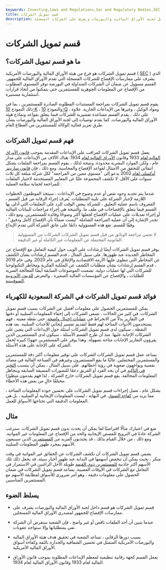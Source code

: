 ```yaml
---
keywords: Investing,Laws and Regulations,Sec and Regulatory Bodies,SEC
title: قسم تمويل الشركات
description: يقع قسم تمويل الشركات داخل لجنة الأوراق المالية والبورصات ويشرف على الشركات المسجلة &amp; # 39 ؛ ممارسات الإفصاح.
---
```


# قسم تمويل الشركات
## ما هو قسم تمويل الشركات؟

قسم تمويل الشركات هو فرع من هيئة الأوراق المالية والبورصات الأمريكية ( [SEC](/sec) ) الذي يشرف على ممارسات الإفصاح للشركات المسجلة التي تقدم الأوراق المالية للجمهور. القسم مسؤول عن ضمان أن الشركات المتداولة في البورصة توفر المستوى المطلوب من الإفصاح عن المعلومات الجوهرية للمستثمرين حتى يتمكنوا من اتخاذ قرارات استثمارية مستنيرة.

يقوم قسم تمويل الشركات بمراجعة المستندات المطلوبة الصادرة للمستثمرين ، بما في ذلك النموذج [10-K](/10-k) ، والنموذج [10-Q](/10q) ، ومواد الوكيل ، وغيرها من الإيداعات الجارية. علاوة على ذلك ، يقدم القسم مساعدة تفسيرية للشركات فيما يتعلق بقواعد ونماذج هيئة الأوراق المالية والبورصات. كما يقدم توصيات إلى لجنة الأوراق المالية والبورصات بشأن طرق تعزيز فعالية الوكالة للمستثمرين من القطاع العام.

## فهم قسم تمويل الشركات

يعمل قسم تمويل الشركات كمراقب على الإيداعات المقدمة بموجب [قانون الأوراق المالية لعام](/securitiesact1933) 1933 وقانون [الأوراق المالية لعام](/seact1934) 1934. هناك الآلاف من الإيداعات على مدار عام ، ولكن الموارد البشرية محدودة. ونتيجة لذلك ، يقوم القسم بمراجعة الملفات بشكل انتقائي للتحقق من الامتثال لقواعد الإفصاح والمحاسبة. ومع ذلك ، فإن [قانون ساربينز أوكسلي لعام](/sarbanesoxleyact) 2002 يدعو إلى "مستوى معين من المراجعة" لكل شركة مبلغة كل ثلاث سنوات على الأقل. لا تكشف المجموعة علنًا عن المعايير المستخدمة لاختيار الملفات للمراجعة لحماية سلامة العملية .

عندما يتم تحديد وجود نقص أو عدم وضوح في الإيداعات ، سيتخذ الموظفون الخطوات اللازمة لإجبار الشركة على تلبية المتطلبات. يُعرف إجراء الرقابة من قبل القسم ، المعروف باسم عملية التعليق ، للشركة ببعض الوقت للرد على التعليقات التي أدلى بها القسم فيما يتعلق بالإفصاحات في ملف ما. والنتيجة هي إجراء مراجعات للبيانات المالية أو إجراء تعديلات على عمليات الإفصاح لجعلها أكثر وضوحًا وفائدة للمستثمرين. ومع ذلك ، تجدر الإشارة إلى أن عملية المراجعة الشاملة "ليست ضمانًا بأن الإفصاح كامل ودقيق" ، وفقًا للقسم. تقع هذه المسؤولية دائمًا على عاتق الشركة التي تقدم الإيداع.

> لا تحمي مراجعة الوثائق من قبل قسم تمويل الشركات الشركات من المسؤولية القانونية المحتملة عن المعلومات غير الكاملة أو غير الدقيقة.

>

يوفر قسم تمويل الشركات أيضًا إرشادات على الويب حول كيفية التعامل مع الإفصاح عن المخاطر الجديدة عند ظهورها. على سبيل المثال ، قدم القسم إرشادات بشأن الكشف عن المخاطر التي تنطوي عليها الأزمة الاقتصادية والإغلاق في عام 2020. وفي عام 2019 ، قدم القسم إرشادات بشأن متطلبات الكشف عن الملكية الفكرية ومخاطر التكنولوجيا للشركات التي لها عمليات دولية. تضمنت الموضوعات السابقة أيضًا المعالجة السرية للطلبات ، والإفصاح عن المؤسسات المالية الصغيرة ، والتعرض [للديون](/european-sovereign-debt-crisis) [الأوروبية السوفييتية](/european-sovereign-debt-crisis).

## فوائد قسم تمويل الشركات في الشركة السعودية للكهرباء

يمكن للمستثمرين الحصول على معلومات أفضل عن الشركات بسبب قسم تمويل الشركات. في كثير من الحالات ، تسعى الشركات إلى إخفاء المعلومات السلبية أو دفنها في التقارير بدلاً من الانخراط في [عمليات احتيال واضحة](/fraud). حتى نقطة معينة ، فهم يستخدمون الأدوات المتاحة لهم فقط لتقديم تفسير إيجابي للأحداث السلبية. بعد هذه النقطة ، سيكون لدى قسم تمويل الشركات أسئلة حول الإيداعات التي يتعين على الشركات الإجابة عليها. منذ أن طرح القسم الأسئلة ، سيكون لدى المستثمرين الذين يقرؤون التقارير الإجابات متاحة بسهولة. وهذا يوفر على المستثمرين جهودًا كبيرة لحمل الشركة على الإجابة على هذه الأسئلة.

يساعد عمل قسم تمويل الشركات الشركات على توفير معلومات أكثر دقة للمستثمرين والمستثمرين المحتملين. غالبًا ما يقع المستثمرون وغيرهم في الصناعة المالية في مصائد نفسية ويواجهون صعوبة في رؤية أخطائهم. على سبيل المثال ، يمكن أن يتسبب [التحيز في التأكيد](/confirmation-bias) في أن يجد الفرد أو الفريق دعمًا للتصورات المسبقة السابقة ويتجاهل المعلومات المخالفة. يقع قسم تمويل الشركات خارج الشركة ، لذا فهم يقدمون منظورًا مختلفًا خالٍ من بعض هذه الأخطاء.

بشكل عام ، تعمل إجراءات قسم تمويل الشركات على تحسين جودة المعلومات المتاحة ، مما يزيد من [كفاءة السوق](/marketefficiency). في النهاية ، ليست المعلومات الإيجابية أو السلبية ، بل هي المعلومات الدقيقة التي تحتاجها الأسواق للعمل.

## مثال

ضع في اعتبارك مثالًا افتراضيًا لما يمكن أن يحدث بدون قسم تمويل الشركات. سترغب الشركة عادةً في الترويج للقصص الإيجابية والحد من الإفصاح عن المعلومات غير المواتية. ومع ذلك ، من خلال القيام بذلك ، قد يجتذبون المزيد من [المستثمرين](/momentum_investing) الذين سيبيعون الأسهم بمجرد ظهور المعلومات السلبية.

يضمن قسم تمويل الشركات أن تكشف الشركات عن الحقائق غير المواتية في وقت مبكر ، بحيث يمكن أن تنخفض أسهمها في البداية عند ظهور أخبار سيئة. قد يجعل ذلك تلك الأسهم أكثر جاذبية [للمستثمرين ذوي القيمة](/valueinvesting) طويلة الأجل الراغبين في الاستمرار في التعامل مع الشركات في الأوقات العصيبة. يساعد قسم تمويل الشركات في ضمان الحصول على معلومات دقيقة ، وهو أمر ضروري للأسواق لمطابقة الأسهم مع المستثمرين المناسبين.

## يسلط الضوء

- قسم تمويل الشركات هو قسم داخل لجنة الأوراق المالية والبورصات يشرف على ممارسات الإفصاح للجمهور لمصدري الأوراق المالية المسجلين.

- عندما يتبين أن أحد الملفات ناقص أو غير واضح ، فإن الشعبة ستفرض أن الشركة تفي بمتطلباتها وإلا ستواجه عقوبات.

- بسبب دورها الرقابي ، تساعد الشعبة في تحقيق هدف هيئة الأوراق المالية والبورصات الأمريكية المتمثل في تحسين الشفافية والجدارة بالثقة وكفاءة أسواق الأوراق المالية الأمريكية.

- يعمل القسم كجهة رقابية تنظيمية لمعظم الإيداعات المطلوبة بموجب قانون الأوراق المالية لعام 1933 وقانون الأوراق المالية لعام 1934.

